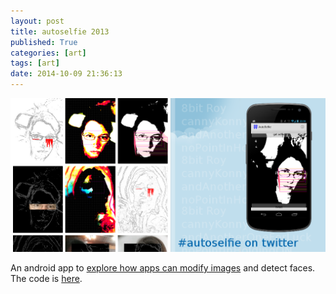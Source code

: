 ```yaml
---
layout: post
title: autoselfie 2013
published: True
categories: [art]
tags: [art]
date: 2014-10-09 21:36:13
---
```

![photo of autoselfie](/assets/feature.png)

An android app to [explore how apps can modify images][autoselfie] and detect faces. The code is [here][code].

[autoselfie]: http://www.maiatoday.co.za/technical
[code]: https://github.com/maiatoday/autoSelfie

